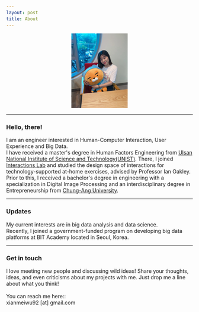 ```yaml
---
layout: post
title: About
---
```


<center>
	<img src="/images/hyunmi_profile.JPG"  style = "width:30%"/>
</center>

<hr>

<p>
<h3> Hello, there! </h3>
I am an engineer interested in Human-Computer Interaction, User Experience and Big Data.
<br>
I have received a master's degree in Human Factors Engineering from <a href="http://unist.ac.kr">Ulsan National Institute of Science and Technology(UNIST)</a>. There, I joined <a href="http://interactions.unist.ac.kr">Interactions Lab</a> and studied the design space of interactions for technology-supported at-home exercises, advised by Professor Ian Oakley. Prior to this, I received a bachelor's degree in engineering with a specialization in Digital Image Processing and an interdisciplinary degree in Entrepreneurship from <a href="http://cau.ac.kr">Chung-Ang University</a>. 
</p>

<hr>
<h3> Updates </h3>
<p>
My current interests are in big data analysis and data science. 
<br>
Recently, I joined a government-funded program on developing big data platforms at BIT Academy located in Seoul, Korea. 
</p>

<hr>
<h3> Get in touch </h3>
<p>
I love meeting new people and discussing wild ideas! Share your thoughts, ideas, and even criticisms about my projects with me. Just drop me a line about what you think!
<br><br> You can reach me here:: 
<br> xianmeiwu92 [at] gmail.com
</p>

